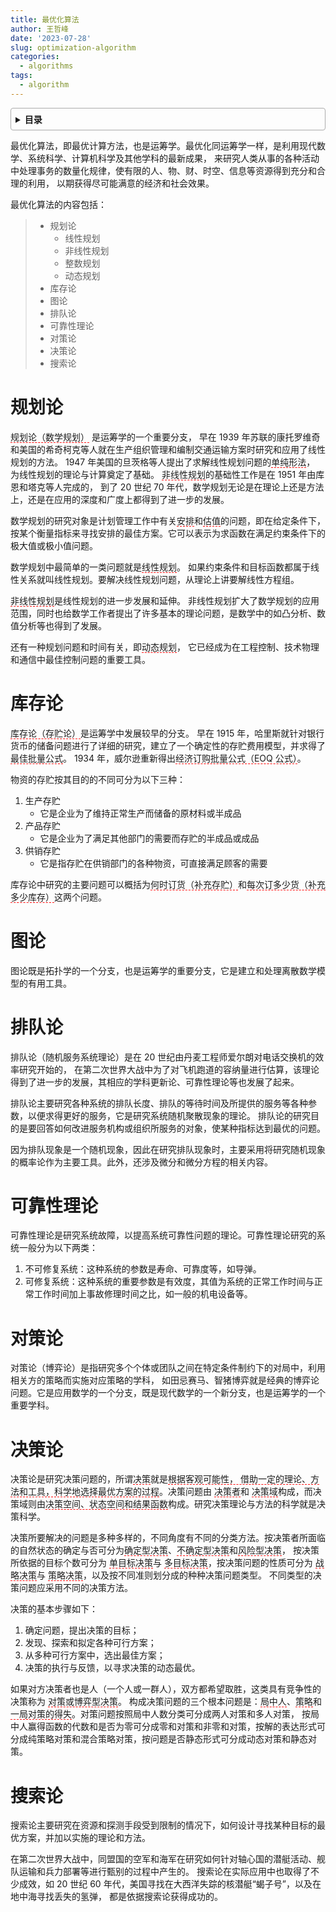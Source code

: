 ```yaml
---
title: 最优化算法
author: 王哲峰
date: '2023-07-28'
slug: optimization-algorithm
categories:
  - algorithms
tags:
  - algorithm
---
```


<style>
details {
    border: 1px solid #aaa;
    border-radius: 4px;
    padding: .5em .5em 0;
}
summary {
    font-weight: bold;
    margin: -.5em -.5em 0;
    padding: .5em;
}
details[open] {
    padding: .5em;
}
details[open] summary {
    border-bottom: 1px solid #aaa;
    margin-bottom: .5em;
}
img {
    pointer-events: none;
}
</style>

<details><summary>目录</summary><p>

- [规划论](#规划论)
- [库存论](#库存论)
- [图论](#图论)
- [排队论](#排队论)
- [可靠性理论](#可靠性理论)
- [对策论](#对策论)
- [决策论](#决策论)
- [搜索论](#搜索论)
</p></details><p></p>

最优化算法，即最优计算方法，也是运筹学。最优化同运筹学一样，是利用现代数学、系统科学、计算机科学及其他学科的最新成果，
来研究人类从事的各种活动中处理事务的数量化规律，使有限的人、物、财、时空、信息等资源得到充分和合理的利用，
以期获得尽可能满意的经济和社会效果。

最优化算法的内容包括：

> * 规划论
>     - 线性规划
>     - 非线性规划
>     - 整数规划
>     - 动态规划
> * 库存论
> * 图论
> * 排队论
> * 可靠性理论
> * 对策论
> * 决策论
> * 搜索论

# 规划论

<span style='border-bottom:1.5px dashed red;'>规划论（数学规划）</span> 是运筹学的一个重要分支，
早在 1939 年苏联的康托罗维奇和美国的希奇柯克等人就在生产组织管理和编制交通运输方案时研究和应用了线性规划的方法。
1947 年美国的旦茨格等人提出了求解线性规划问题的<span style='border-bottom:1.5px dashed red;'>单纯形法</span>，
为线性规划的理论与计算奠定了基础。
<span style='border-bottom:1.5px dashed red;'>非线性规划</span>的基础性工作是在 1951 年由库恩和塔克等人完成的，
到了 20 世纪 70 年代，数学规划无论是在理论上还是方法上，还是在应用的深度和广度上都得到了进一步的发展。

数学规划的研究对象是计划管理工作中有关<span style='border-bottom:1.5px dashed red;'>安排</span>和<span style='border-bottom:1.5px dashed red;'>估值</span>的问题，即在给定条件下，
按某个衡量指标来寻找安排的最佳方案。它可以表示为求函数在满足约束条件下的极大值或极小值问题。

数学规划中最简单的一类问题就是<span style='border-bottom:1.5px dashed red;'>线性规划</span>。
如果约束条件和目标函数都属于线性关系就叫线性规划。要解决线性规划问题，从理论上讲要解线性方程组。

<span style='border-bottom:1.5px dashed red;'>非线性规划</span>是线性规划的进一步发展和延伸。
非线性规划扩大了数学规划的应用范围，同时也给数学工作者提出了许多基本的理论问题，是数学中的如凸分析、数值分析等也得到了发展。

还有一种规划问题和时间有关，即<span style='border-bottom:1.5px dashed red;'>动态规划</span>，
它已经成为在工程控制、技术物理和通信中最佳控制问题的重要工具。

# 库存论

<span style='border-bottom:1.5px dashed red;'>库存论（存贮论）</span>是运筹学中发展较早的分支。
早在 1915 年，哈里斯就针对银行货币的储备问题进行了详细的研究，建立了一个确定性的存贮费用模型，并求得了 <span style='border-bottom:1.5px dashed red;'>最佳批量公式</span>。
1934 年，威尔逊重新得出<span style='border-bottom:1.5px dashed red;'>经济订购批量公式（EOQ 公式）</span>。

物资的存贮按其目的的不同可分为以下三种：

1. 生产存贮
    - 它是企业为了维持正常生产而储备的原材料或半成品
2. 产品存贮
    - 它是企业为了满足其他部门的需要而存贮的半成品或成品
3. 供销存贮
    - 它是指存贮在供销部门的各种物资，可直接满足顾客的需要

库存论中研究的主要问题可以概括为<span style='border-bottom:1.5px dashed red;'>何时订货（补充存贮）</span>和<span style='border-bottom:1.5px dashed red;'>每次订多少货（补充多少库存）</span>这两个问题。

# 图论

图论既是拓扑学的一个分支，也是运筹学的重要分支，它是建立和处理离散数学模型的有用工具。

# 排队论

排队论（随机服务系统理论）是在 20 世纪由丹麦工程师爱尔朗对电话交换机的效率研究开始的，
在第二次世界大战中为了对飞机跑道的容纳量进行估算，该理论得到了进一步的发展，其相应的学科更新论、可靠性理论等也发展了起来。

排队论主要研究各种系统的排队长度、排队的等待时间及所提供的服务等各种参数，以便求得更好的服务，它是研究系统随机聚散现象的理论。
排队论的研究目的是要回答如何改进服务机构或组织所服务的对象，使某种指标达到最优的问题。

因为排队现象是一个随机现象，因此在研究排队现象时，主要采用将研究随机现象的概率论作为主要工具。此外，还涉及微分和微分方程的相关内容。

# 可靠性理论

可靠性理论是研究系统故障，以提高系统可靠性问题的理论。可靠性理论研究的系统一般分为以下两类：

1. 不可修复系统：这种系统的参数是寿命、可靠度等，如导弹。
2. 可修复系统：这种系统的重要参数是有效度，其值为系统的正常工作时间与正常工作时间加上事故修理时间之比，如一般的机电设备等。

# 对策论

对策论（博弈论）是指研究多个个体或团队之间在特定条件制约下的对局中，利用相关方的策略而实施对应策略的学科，
如田忌赛马、智猪博弈就是经典的博弈论问题。它是应用数学的一个分支，既是现代数学的一个新分支，也是运筹学的一个重要学科。

# 决策论

决策论是研究决策问题的，所谓<span style='border-bottom:1.5px dashed red;'>决策</span>就是<span style='border-bottom:1.5px dashed red;'>根据客观可能性，
借助一定的理论、方法和工具，科学地选择最优方案的过程</span>。决策问题由 <span style='border-bottom:1.5px dashed red;'>决策者</span>和 <span style='border-bottom:1.5px dashed red;'>决策域</span>构成，而决策域则由<span style='border-bottom:1.5px dashed red;'>决策空间、状态空间和结果函数</span>构成。研究决策理论与方法的科学就是决策科学。

决策所要解决的问题是多种多样的，不同角度有不同的分类方法。按决策者所面临的自然状态的确定与否可分为<span style='border-bottom:1.5px dashed red;'>确定型决策</span>、<span style='border-bottom:1.5px dashed red;'>不确定型决策</span>和<span style='border-bottom:1.5px dashed red;'>风险型决策</span>，
按决策所依据的目标个数可分为 <span style='border-bottom:1.5px dashed red;'>单目标决策</span>与 <span style='border-bottom:1.5px dashed red;'>多目标决策</span>，按决策问题的性质可分为 <span style='border-bottom:1.5px dashed red;'>战略决策</span>与 <span style='border-bottom:1.5px dashed red;'>策略决策</span>，以及按不同准则划分成的种种决策问题类型。
不同类型的决策问题应采用不同的决策方法。

决策的基本步骤如下：

1. 确定问题，提出决策的目标；
2. 发现、探索和拟定各种可行方案；
3. 从多种可行方案中，选出最佳方案；
4. 决策的执行与反馈，以寻求决策的动态最优。

如果对方决策者也是人（一个人或一群人），双方都希望取胜，这类具有竞争性的决策称为 <span style='border-bottom:1.5px dashed red;'>对策或博弈型决策</span>。
构成决策问题的三个根本问题是：<span style='border-bottom:1.5px dashed red;'>局中人</span>、<span style='border-bottom:1.5px dashed red;'>策略</span>和 <span style='border-bottom:1.5px dashed red;'>一局对策的得失</span>。对策问题按照局中人数分类可分成两人对策和多人对策，
按局中人赢得函数的代数和是否为零可分成零和对策和非零和对策，按解的表达形式可分成纯策略对策和混合策略对策，按问题是否静态形式可分成动态对策和静态对策。

# 搜索论

搜索论主要研究在资源和探测手段受到限制的情况下，如何设计寻找某种目标的最优方案，并加以实施的理论和方法。

在第二次世界大战中，同盟国的空军和海军在研究如何针对轴心国的潜艇活动、舰队运输和兵力部署等进行甄别的过程中产生的。
搜索论在实际应用中也取得了不少成效，如 20 世纪 60 年代，美国寻找在大西洋失踪的核潜艇“蝎子号”，以及在地中海寻找丢失的氢弹，
都是依据搜索论获得成功的。

